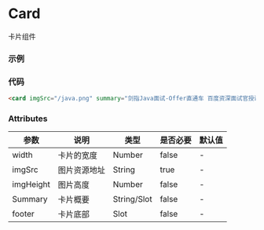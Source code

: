 # Card
卡片组件

### 示例
<card imgSrc="/java.png" summary="剑指Java面试-Offer直通车 百度资深面试官授课"></card>

### 代码
```html
<card imgSrc="/java.png" summary="剑指Java面试-Offer直通车 百度资深面试官授课"></card>
```

### Attributes
| 参数 | 说明 | 类型 | 是否必要 | 默认值 |
| --- | --- | --- |   ---   |  ---  |
| width | 卡片的宽度 | Number | false | - |
| imgSrc | 图片资源地址 | String | true | - |
| imgHeight | 图片高度 | Number | false | - |
| Summary | 卡片概要 | String/Slot | false | - |
| footer | 卡片底部 | Slot | false | - |
